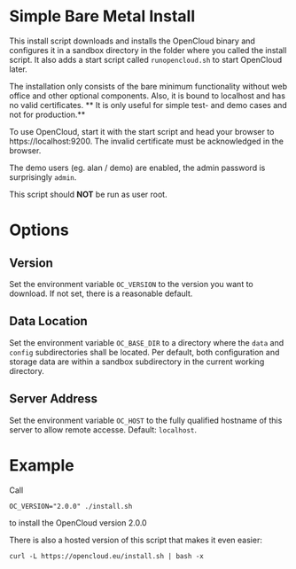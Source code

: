 # Simple Bare Metal Install

This install script downloads and installs the OpenCloud binary and
configures it in a sandbox directory in the folder where you called
the install script. It also adds a start script called `runopencloud.sh`
to start OpenCloud later.

The installation only consists of the bare minimum functionality 
without web office and other optional components. Also, it is bound
to localhost and has no valid certificates. ** It is only
useful for simple test- and demo cases and not for production.**

To use OpenCloud, start it with the start script and head your
browser to https://localhost:9200. The invalid certificate  must
be acknowledged in the browser.

The demo users (eg. alan / demo) are enabled, the admin password
is surprisingly `admin`.

This script should **NOT** be run as user root.

# Options

## Version

Set the environment variable `OC_VERSION` to the version you want
to download. If not set, there is a reasonable default. 

## Data Location

Set the environment variable `OC_BASE_DIR` to a directory where the
`data` and `config` subdirectories shall be located. Per default,
both configuration and storage data are within a sandbox subdirectory
in the current working directory.

## Server Address

Set the environment variable `OC_HOST` to the fully qualified hostname
of this server to allow remote accesse. Default: `localhost`.

# Example

Call

```
OC_VERSION="2.0.0" ./install.sh
``` 
to install the OpenCloud version 2.0.0

There is also a hosted version of this script that makes it even
easier:

```
curl -L https://opencloud.eu/install.sh | bash -x 
```


